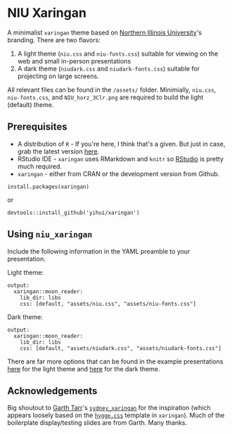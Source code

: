 # NIU Xaringan

A minimalist `xaringan` theme based on [Northern Illinois University](https://www.niu.edu)'s branding. There are two flavors:
1. A light theme (`niu.css` and `niu-fonts.css`) suitable for viewing on the web and small in-person presentations
2. A dark theme (`niudark.css` and `niudark-fonts.css`) suitable for projecting on large screens.

All relevant files can be found in the `/assets/` folder. Minimially, `niu.css`, `niu-fonts.css`, and
`NIU_horz_3Clr.png` are required to build the light (default) theme.

## Prerequisites

* A distribution of `R` - If you're here, I think that's a given. But just in case, grab the latest version [here](https://www.r-project.org).
* RStudio IDE - `xaringan` uses RMarkdown and `knitr` so [RStudio](https://rstudio.com) is pretty much required.
* `xaringan` - either from CRAN or the development version from Github.
```
install.packages(xaringan)
```
or
```
devtools::install_github('yihui/xaringan')
```

## Using `niu_xaringan`
Include the following information in the YAML preamble to your presentation.

Light theme:
```
output:
  xaringan::moon_reader:
    lib_dir: libs
    css: [default, "assets/niu.css", "assets/niu-fonts.css"]
```

Dark theme:
```
output:
  xaringan::moon_reader:
    lib_dir: libs
    css: [default, "assets/niudark.css", "assets/niudark-fonts.css"]
```

There are far more options that can be found in the example presentations [here](https://raw.githack.com/cbgoodman/niu_xaringan/master/light.html) for the light theme and [here](https://raw.githack.com/cbgoodman/niu_xaringan/master/dark.html) for the dark theme.

## Acknowledgements

Big shoutout to [Garth Tarr](https://github.com/garthtarr)'s [`sydney_xaringan`](https://github.com/garthtarr/sydney_xaringan) for the inspiration (which appears loosely based on the [`hygge.css`](https://github.com/yihui/xaringan/blob/master/inst/rmarkdown/templates/xaringan/resources/hygge.css) template in `xaringan`). Much of the boilerplate display/testing slides are from Garth. Many thanks.
